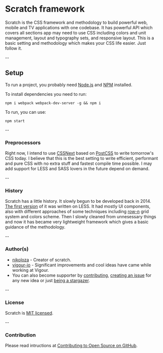 # Scratch framework
Scratch is the CSS framework and methodology to build powerful web, mobile and TV applications with one codebase. It has powerful API which covers all sections app may need to use CSS including colors and unit management, layout and typography sets, and responsive layout. This is a basic setting and methodology which makes your CSS life easier. Just follow it.

--

## Setup
To run a project, you probably need [Node.js](https://nodejs.org/en/download/) and [NPM](https://docs.npmjs.com/cli/install) installed.

To install dependencies you need to run:

    npm i webpack webpack-dev-server -g && npm i

To run, you can use:

    npm start

--

### Preprocessors
Right now, I intend to use [CSSNext](http://cssnext.io/) based on [PostCSS](http://postcss.org/) to write tomorrow's CSS today. I believe that this is the best setting to write efficient, performant and pure CSS with no extra stuff and fastest compile time possible. I may add support for LESS and SASS lovers in the future depend on demand.

--

### History
Scratch has a little history. It slowly begun to be developed back in 2014. [The first version](https://github.com/nikoloza/scratch) of it was written on LESS. It had mostly UI components, also with different approaches of some techniques including [row-n](https://github.com/nikoloza/row-n-grid) grid system and colors scheme. Then I slowly cleaned from unnesessary things and now it has became very lightweight framework which gives a basic guidance of the methodology.

--

### Author(s)
- [nikoloza](https://github.com/nikoloza) - Creator of scratch.
- [vigour-io](https://github.com/vigour-io) - Significant improvements and cool ideas have came while working at Vigour.
- You can also become supporter by [contributing](#contribution), [creating an issue](https://github.com/scratch-css/scratch/issues) for any new idea or just [being a stargazer](https://github.com/scratch-css/scratch/stargazers).

--

### License
Scratch is [MIT licensed](LICENSE).

--

### Contribution
Please read intructions at [Contributing to Open Source on GitHub](https://guides.github.com/activities/contributing-to-open-source/).
